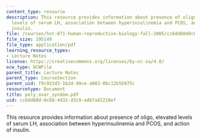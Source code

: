 ```yaml
---
content_type: resource
description: This resource provides information about presence of oligo, elevated
  levels of serum LH, association between hyperinsulinemia and PCOS, and action of
  insulin.
file: /courses/hst-071-human-reproductive-biology-fall-2005/cc6dd80d0c684432d3c9ad67a82210ef_poly_ovar_syndom.pdf
file_size: 195149
file_type: application/pdf
learning_resource_types:
- Lecture Notes
license: https://creativecommons.org/licenses/by-nc-sa/4.0/
ocw_type: OCWFile
parent_title: Lecture Notes
parent_type: CourseSection
parent_uid: f9c933d3-1b2d-99ce-a083-0bc12b5b975c
resourcetype: Document
title: poly_ovar_syndom.pdf
uid: cc6dd80d-0c68-4432-d3c9-ad67a82210ef
---
```

This resource provides information about presence of oligo, elevated levels of serum LH, association between hyperinsulinemia and PCOS, and action of insulin.